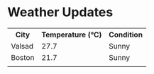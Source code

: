 # Weather Updates

<!-- WEATHER-UPDATE-START -->
<table><tr><th>City</th><th>Temperature (°C)</th><th>Condition</th></tr><tr><td>Valsad</td><td>27.7</td><td>Sunny</td></tr><tr><td>Boston</td><td>21.7</td><td>Sunny</td></tr><tr><td></td><td></td><td></td></tr></table>
<!-- WEATHER-UPDATE-END -->
